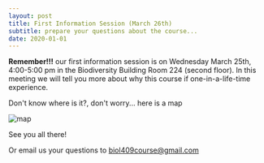 ```yaml
---
layout: post
title: First Information Session (March 26th)
subtitle: prepare your questions about the course...
date: 2020-01-01
---
```


**Remember!!!** 
our first information session is on Wednesday March 25th, 4:00-5:00 pm in the Biodiversity Building Room 224 (second floor).
In this meeting we will tell you more about why this course if one-in-a-life-time experience. 

Don't know where is it?, don't worry... here is a map 

![map](http://www.biodiversity.ubc.ca/museum/images/contactmap.jpg)


See you all there!

Or email us your questions to biol409course@gmail.com
